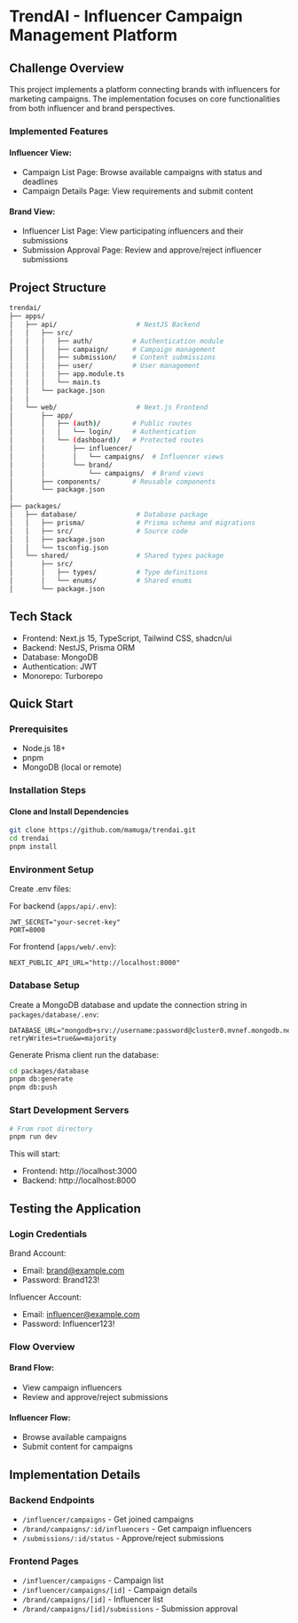 # TrendAI - Influencer Campaign Management Platform

## Challenge Overview
This project implements a platform connecting brands with influencers for marketing campaigns. The implementation focuses on core functionalities from both influencer and brand perspectives.

### Implemented Features

#### Influencer View:
- Campaign List Page: Browse available campaigns with status and deadlines
- Campaign Details Page: View requirements and submit content

#### Brand View:
- Influencer List Page: View participating influencers and their submissions
- Submission Approval Page: Review and approve/reject influencer submissions

## Project Structure
```bash
trendai/
├── apps/
│   ├── api/                    # NestJS Backend
│   │   ├── src/
│   │   │   ├── auth/          # Authentication module
│   │   │   ├── campaign/      # Campaign management
│   │   │   ├── submission/    # Content submissions
│   │   │   ├── user/          # User management
│   │   │   ├── app.module.ts
│   │   │   └── main.ts
│   │   └── package.json
│   │
│   └── web/                    # Next.js Frontend
│       ├── app/
│       │   ├── (auth)/        # Public routes
│       │   │   └── login/     # Authentication
│       │   └── (dashboard)/   # Protected routes
│       │       ├── influencer/
│       │       │   └── campaigns/  # Influencer views
│       │       └── brand/
│       │           └── campaigns/  # Brand views
│       ├── components/        # Reusable components
│       └── package.json
│
├── packages/
│   ├── database/               # Database package
│   │   ├── prisma/             # Prisma schema and migrations
│   │   ├── src/                # Source code
│   │   ├── package.json
│   │   └── tsconfig.json
│   └── shared/                 # Shared types package
│       ├── src/
│       │   ├── types/          # Type definitions
│       │   └── enums/          # Shared enums
│       └── package.json
```


## Tech Stack

- Frontend: Next.js 15, TypeScript, Tailwind CSS, shadcn/ui
- Backend: NestJS, Prisma ORM
- Database: MongoDB
- Authentication: JWT
- Monorepo: Turborepo

## Quick Start

### Prerequisites

- Node.js 18+
- pnpm
- MongoDB (local or remote)

### Installation Steps

#### Clone and Install Dependencies

```bash
git clone https://github.com/mamuga/trendai.git
cd trendai
pnpm install
```

### Environment Setup

Create .env files:

For backend (`apps/api/.env`):
```env
JWT_SECRET="your-secret-key"
PORT=8000
```

For frontend (`apps/web/.env`):
```env
NEXT_PUBLIC_API_URL="http://localhost:8000"
```

### Database Setup

Create a MongoDB database and update the connection string in `packages/database/.env`:

```env
DATABASE_URL="mongodb+srv://username:password@cluster0.mvnef.mongodb.net/databasename?retryWrites=true&w=majority

```

Generate Prisma client run the database:

```bash
cd packages/database
pnpm db:generate
pnpm db:push
```

### Start Development Servers

```bash
# From root directory
pnpm run dev
```

This will start:

- Frontend: http://localhost:3000
- Backend: http://localhost:8000

## Testing the Application 

### Login Credentials

Brand Account:
- Email: brand@example.com
- Password: Brand123!

Influencer Account:
- Email: influencer@example.com
- Password: Influencer123!

### Flow Overview

#### Brand Flow:

- View campaign influencers
- Review and approve/reject submissions

#### Influencer Flow:

- Browse available campaigns
- Submit content for campaigns

## Implementation Details

### Backend Endpoints

- `/influencer/campaigns` - Get joined campaigns
- `/brand/campaigns/:id/influencers` - Get campaign influencers
- `/submissions/:id/status` - Approve/reject submissions

### Frontend Pages

- `/influencer/campaigns` - Campaign list
- `/influencer/campaigns/[id]` - Campaign details
- `/brand/campaigns/[id]` - Influencer list
- `/brand/campaigns/[id]/submissions` - Submission approval

